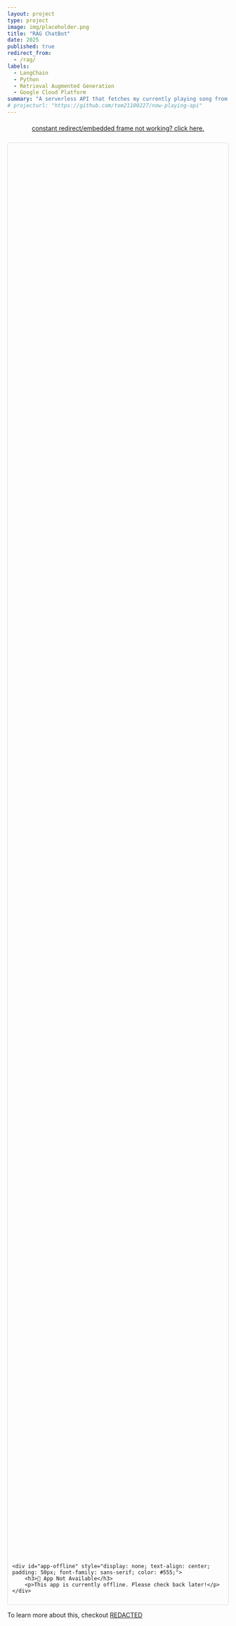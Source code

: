 ```yaml
---
layout: project
type: project
image: img/placeholder.png
title: "RAG ChatBot"
date: 2025
published: true
redirect_from:
  - /rag/
labels:
  - LangChain
  - Python
  - Retrieval Augmented Generation
  - Google Cloud Platform
summary: "A serverless API that fetches my currently playing song from Spotify and Apple Music, deployed with Cloudflare Workers."
# projecturl: "https://github.com/tom21100227/now-playing-api"
---
```


<div style="text-align: center; margin-top: 20px; margin-bottom: 24px;">
    <a href="https://rag-sleap-docs-demo.tomhcy.com/" target="_blank" class="btn btn-primary">
        constant redirect/embedded frame not working? click here.
    </a>
</div>

<div id="streamlit-container" style="border: 1px solid #ddd; border-radius: 5px; padding: 10px;">
    <div id="app-loader" style="width: 100%; height: 80vh;"></div>

    <div id="app-offline" style="display: none; text-align: center; padding: 50px; font-family: sans-serif; color: #555;">
        <h3>🚧 App Not Available</h3>
        <p>This app is currently offline. Please check back later!</p>
    </div>
</div>

To learn more about this, checkout [REDACTED](tomhcy.com/404.html)

<script>
    // The static URL for your Streamlit app from ngrok
    const streamlitUrl = "https://rag-sleap-docs-demo.tomhcy.com/";

    const loader = document.getElementById("app-loader");
    const offlineMessage = document.getElementById("app-offline");

    // Function to check if the URL is reachable
    async function checkAppStatus() {
        try {
            // We use 'no-cors' mode because we only need to know if the server responds,
            // not to read its content, which avoids CORS issues.
            // Add ngrok header to skip browser warning
            const response = await fetch(streamlitUrl, { 
                mode: 'no-cors',
                headers: {
                    'ngrok-skip-browser-warning': 'true'
                }
            });
            
            // If the fetch promise resolves, the server is up.
            showIframe();

        } catch (error) {
            // A TypeError (like "Failed to fetch") indicates a network error,
            // meaning the server is down.
            console.error("App is offline:", error);
            showOfflineMessage();
        }
    }

    // Function to display the iframe
    function showIframe() {
        // Add ngrok-skip-browser-warning as URL parameter
        const iframeUrl = `${streamlitUrl}?ngrok-skip-browser-warning=true`;
        loader.innerHTML = `
            <iframe
                src="${iframeUrl}"
                width="100%"
                height="100%"
                style="border:none;">
            </iframe>
        `;
        offlineMessage.style.display = 'none';
    }

    // Function to display the offline message
    function showOfflineMessage() {
        loader.style.display = 'none';
        offlineMessage.style.display = 'block';
    }

    // Run the check when the page loads
    checkAppStatus();
</script>